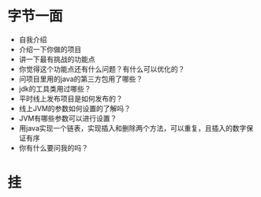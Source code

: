 # 字节一面

- 自我介绍
- 介绍一下你做的项目
- 讲一下最有挑战的功能点
- 你觉得这个功能点还有什么问题？有什么可以优化的？
- 问项目里用的java的第三方包用了哪些？
- jdk的工具类用过哪些？
- 平时线上发布项目是如何发布的？
- 线上JVM的参数如何设置的了解吗？
- JVM有哪些参数可以进行设置？
- 用java实现一个链表，实现插入和删除两个方法，可以重复，且插入的数字保证有序
- 你有什么要问我的吗？



# 挂



